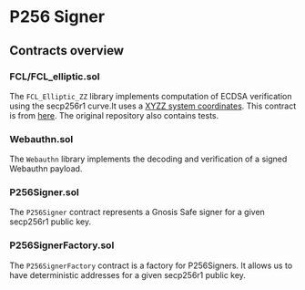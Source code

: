 # P256 Signer

## Contracts overview

### FCL/FCL_elliptic.sol

The `FCL_Elliptic_ZZ` library implements computation of ECDSA verification using the secp256r1 curve.It uses a [XYZZ system coordinates](https://hyperelliptic.org/EFD/g1p/auto-shortw-xyzz.html).
This contract is from [here](https://github.com/rdubois-crypto/FreshCryptoLib/tree/master). The original repository also contains tests.

### Webauthn.sol

The `Webauthn` library implements the decoding and verification of a signed Webauthn payload.

### P256Signer.sol

The `P256Signer` contract represents a Gnosis Safe signer for a given secp256r1 public key.

### P256SignerFactory.sol

The `P256SignerFactory` contract is a factory for P256Signers. It allows us to have deterministic addresses for a given secp256r1 public key.
